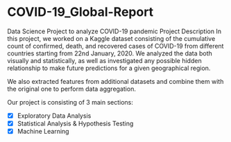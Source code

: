 # COVID-19_Global-Report
Data Science Project to analyze COVID-19 pandemic
Project Description
In this project, we worked on a Kaggle dataset consisting of the cumulative count of confirmed, death, and recovered cases of COVID-19 from different countries starting from 22nd January, 2020. We analyzed the data both visually and statistically, as well as investigated any possible hidden relationship to make future predictions for a given geographical region. 

We also extracted features from additional datasets and combine them with the original one to perform data aggregation.

Our project is consisting of 3 main sections:

- [x] Exploratory Data Analysis
- [x] Statistical Analysis & Hypothesis Testing
- [x] Machine Learning
